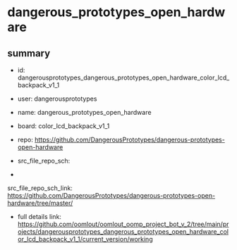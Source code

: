 # dangerous_prototypes_open_hardware
 
## summary 
* id: dangerousprototypes_dangerous_prototypes_open_hardware_color_lcd_backpack_v1_1
* user: dangerousprototypes
* name: dangerous_prototypes_open_hardware
* board: color_lcd_backpack_v1_1
* repo: https://github.com/DangerousPrototypes/dangerous-prototypes-open-hardware



* src_file_repo_sch: 
*
 src_file_repo_sch_link: https://github.com/DangerousPrototypes/dangerous-prototypes-open-hardware/tree/master/
* full details link: https://github.com/oomlout/oomlout_oomp_project_bot_v_2/tree/main/projects/dangerousprototypes_dangerous_prototypes_open_hardware_color_lcd_backpack_v1_1/current_version/working  







